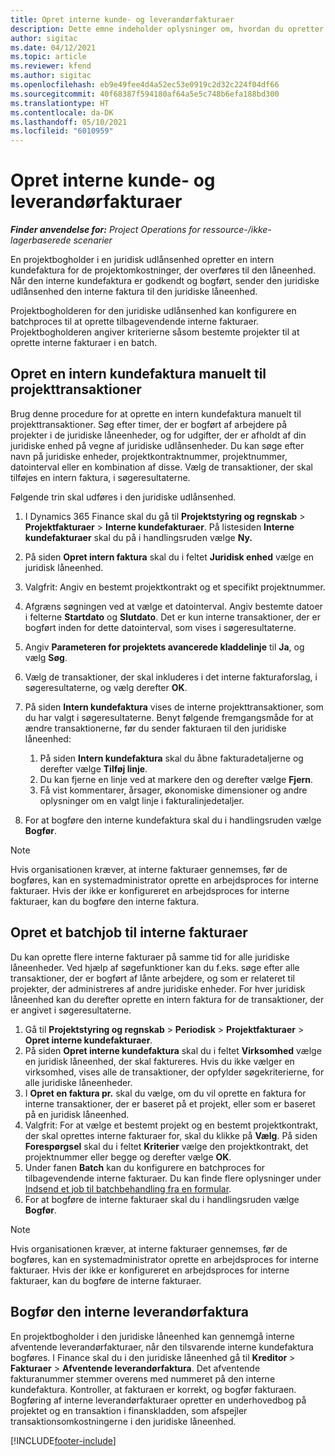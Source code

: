 ```yaml
---
title: Opret interne kunde- og leverandørfakturaer
description: Dette emne indeholder oplysninger om, hvordan du opretter interne kunde- og leverandørfakturaer.
author: sigitac
ms.date: 04/12/2021
ms.topic: article
ms.reviewer: kfend
ms.author: sigitac
ms.openlocfilehash: eb9e49fee4d4a52ec53e0919c2d32c224f04df66
ms.sourcegitcommit: 40f68387f594180af64a5e5c748b6efa188bd300
ms.translationtype: HT
ms.contentlocale: da-DK
ms.lasthandoff: 05/10/2021
ms.locfileid: "6010959"
---
```

# <a name="create-intercompany-customer-and-vendor-invoices"></a>Opret interne kunde- og leverandørfakturaer

_**Finder anvendelse for:** Project Operations for ressource-/ikke-lagerbaserede scenarier_

En projektbogholder i en juridisk udlånsenhed opretter en intern kundefaktura for de projektomkostninger, der overføres til den låneenhed. Når den interne kundefaktura er godkendt og bogført, sender den juridiske udlånsenhed den interne faktura til den juridiske låneenhed.

Projektbogholderen for den juridiske udlånsenhed kan konfigurere en batchproces til at oprette tilbagevendende interne fakturaer. Projektbogholderen angiver kriterierne såsom bestemte projekter til at oprette interne fakturaer i en batch.

## <a name="manually-create-an-intercompany-customer-invoice-for-project-transactions"></a>Opret en intern kundefaktura manuelt til projekttransaktioner 

Brug denne procedure for at oprette en intern kundefaktura manuelt til projekttransaktioner. Søg efter timer, der er bogført af arbejdere på projekter i de juridiske låneenheder, og for udgifter, der er afholdt af din juridiske enhed på vegne af juridiske udlånsenheder. Du kan søge efter navn på juridiske enheder, projektkontraktnummer, projektnummer, datointerval eller en kombination af disse. Vælg de transaktioner, der skal tilføjes en intern faktura, i søgeresultaterne. 

Følgende trin skal udføres i den juridiske udlånsenhed. 

1. I Dynamics 365 Finance skal du gå til **Projektstyring og regnskab** > **Projektfakturaer** > **Interne kundefakturaer**. På listesiden **Interne kundefakturaer** skal du på i handlingsruden vælge **Ny.**
2. På siden **Opret intern faktura** skal du i feltet **Juridisk enhed** vælge en juridisk låneenhed.
3. Valgfrit: Angiv en bestemt projektkontrakt og et specifikt projektnummer.
4. Afgræns søgningen ved at vælge et datointerval. Angiv bestemte datoer i felterne **Startdato** og **Slutdato**. Det er kun interne transaktioner, der er bogført inden for dette datointerval, som vises i søgeresultaterne.
5. Angiv **Parameteren for projektets avancerede kladdelinje** til **Ja**, og vælg **Søg**.
6. Vælg de transaktioner, der skal inkluderes i det interne fakturaforslag, i søgeresultaterne, og vælg derefter **OK**.
7. På siden **Intern kundefaktura** vises de interne projekttransaktioner, som du har valgt i søgeresultaterne. Benyt følgende fremgangsmåde for at ændre transaktionerne, før du sender fakturaen til den juridiske låneenhed:
  
    1. På siden **Intern kundefaktura** skal du åbne fakturadetaljerne og derefter vælge **Tilføj linje**.
    2. Du kan fjerne en linje ved at markere den og derefter vælge **Fjern**.
    3. Få vist kommentarer, årsager, økonomiske dimensioner og andre oplysninger om en valgt linje i fakturalinjedetaljer.
    
8. For at bogføre den interne kundefaktura skal du i handlingsruden vælge **Bogfør**.

> [!NOTE]
> Hvis organisationen kræver, at interne fakturaer gennemses, før de bogføres, kan en systemadministrator oprette en arbejdsproces for interne fakturaer. Hvis der ikke er konfigureret en arbejdsproces for interne fakturaer, kan du bogføre den interne faktura.

## <a name="create-a-batch-job-for-intercompany-invoices"></a>Opret et batchjob til interne fakturaer

Du kan oprette flere interne fakturaer på samme tid for alle juridiske låneenheder. Ved hjælp af søgefunktioner kan du f.eks. søge efter alle transaktioner, der er bogført af lånte arbejdere, og som er relateret til projekter, der administreres af andre juridiske enheder. For hver juridisk låneenhed kan du derefter oprette en intern faktura for de transaktioner, der er angivet i søgeresultaterne.

1. Gå til **Projektstyring og regnskab** > **Periodisk** > **Projektfakturaer** > **Opret interne kundefakturaer**.
2. På siden **Opret interne kundefaktura** skal du i feltet **Virksomhed** vælge en juridisk låneenhed, der skal faktureres. Hvis du ikke vælger en virksomhed, vises alle de transaktioner, der opfylder søgekriterierne, for alle juridiske låneenheder.
3. I **Opret en faktura pr.** skal du vælge, om du vil oprette en faktura for interne transaktioner, der er baseret på et projekt, eller som er baseret på en juridisk låneenhed.
4. Valgfrit: For at vælge et bestemt projekt og en bestemt projektkontrakt, der skal oprettes interne fakturaer for, skal du klikke på **Vælg**. På siden **Forespørgsel** skal du i feltet **Kriterier** vælge den projektkontrakt, det projektnummer eller begge og derefter vælge **OK**.
5. Under fanen **Batch** kan du konfigurere en batchproces for tilbagevendende interne fakturaer. Du kan finde flere oplysninger under [Indsend et job til batchbehandling fra en formular](/dynamicsax-2012/appuser-itpro/submit-a-batch-processing-job-from-a-form).
6. For at bogføre de interne fakturaer skal du i handlingsruden vælge **Bogfør**.

> [!NOTE]
> Hvis organisationen kræver, at interne fakturaer gennemses, før de bogføres, kan en systemadministrator oprette en arbejdsproces for interne fakturaer. Hvis der ikke er konfigureret en arbejdsproces for interne fakturaer, kan du bogføre de interne fakturaer.

## <a name="post-the-intercompany-vendor-invoice"></a>Bogfør den interne leverandørfaktura

En projektbogholder i den juridiske låneenhed kan gennemgå interne afventende leverandørfakturaer, når den tilsvarende interne kundefaktura bogføres. I Finance skal du i den juridiske låneenhed gå til **Kreditor** > **Fakturaer** > **Afventende leverandørfaktura**. Det afventende fakturanummer stemmer overens med nummeret på den interne kundefaktura. Kontroller, at fakturaen er korrekt, og bogfør fakturaen. Bogføring af interne leverandørfakturaer opretter en underhovedbog på projektet og en transaktion i finanskladden, som afspejler transaktionsomkostningerne i den juridiske låneenhed.


[!INCLUDE[footer-include](../includes/footer-banner.md)]
